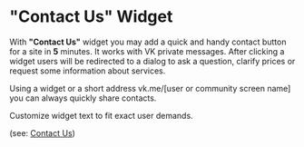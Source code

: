 # "Contact Us" Widget

With **"Contact Us"** widget you may add a quick and handy contact button for a site in **5** minutes. It works with VK private messages. After clicking a widget users will be redirected to a dialog to ask a question, clarify prices or request some information about services.

Using a widget or a short address vk.me/[user or community screen name] you can always quickly share contacts.

Customize widget text to fit exact user demands.

(see: [Contact Us](https://vk.com/dev/ContactUs))